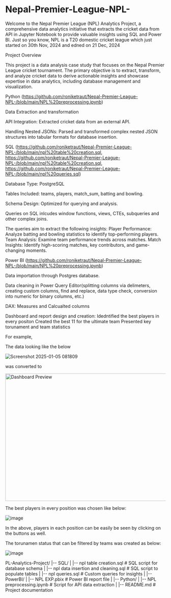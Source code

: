# Nepal-Premier-League-NPL-
Welcome to the Nepal Premier League (NPL) Analytics Project, a comprehensive data analytics initiative that extracts the cricket data from API in Jupyter Notebook to provide valuable insights using SQL and Power BI. Just so you know, NPL is a T20 domestic cricket league which just started on 30th Nov, 2024 and edned on 21 Dec, 2024

Project Overview

This project is a data analysis case study that focuses on the Nepal Premier League cricket tournament. The primary objective is to extract, transform, and analyze cricket data to derive actionable insights and showcase expertise in data analytics, including database management and visualization.

Python (https://github.com/roniketraut/Nepal-Premier-League-NPL-/blob/main/NPL%20preprocessing.ipynb)

Data Extraction and transformation 

   API Integration: Extracted cricket data from an external API.
   
   Handling Nested JSONs: Parsed and transformed complex nested JSON structures into tabular formats for database insertion.

SQL (https://github.com/roniketraut/Nepal-Premier-League-NPL-/blob/main/npl%20table%20creation.sql, https://github.com/roniketraut/Nepal-Premier-League-NPL-/blob/main/npl%20table%20creation.sql, https://github.com/roniketraut/Nepal-Premier-League-NPL-/blob/main/npl%20queries.sql)

Database Type: PostgreSQL

Tables Included: teams, players, match_sum, batting and bowling.

Schema Design: Optimized for querying and analysis.

Queries on SQL inlcudes window functions, views, CTEs, subqueries and other complex joins.

The queries aim to extract the following insights:
   Player Performance: Analyze batting and bowling statistics to identify top-performing players.
   Team Analysis: Examine team performance trends across matches.
   Match Insights: Identify high-scoring matches, key contributors, and game-changing moments.

Power BI (https://github.com/roniketraut/Nepal-Premier-League-NPL-/blob/main/NPL%20preprocessing.ipynb)

Data importation through Postgres database.

Data cleaning in Power Query Editor(splitting columns via delimeters, creating custom columns, find and replace, data type check, conversion into numeric for binary 
 columns, etc.)
 
DAX: Measures and Calcualted columns

Dashboard and report design and creation:
  Idedntified the best players in every positon
  Created the best 11 for the ultimate team
  Presented key torunament and team statistics 

For example, 

The data looking like the below 

![Screenshot 2025-01-05 081809](https://github.com/user-attachments/assets/7ca1fc62-5a50-43e6-ad3a-70efe613af00)

was converted to 

<img src="https://github.com/user-attachments/assets/6daf248a-8d3b-42c7-9c0b-c8c3dd752162" alt="Dashboard Preview" width="600" height="400">


The best players in every position was chosen like below:

![image](https://github.com/user-attachments/assets/688a7c58-5ed3-417c-8b3a-59f91c78ef71)

In the above, players in each position can be easily be seen by clicking on the buttons as well.

The torunamen status that can be filtered by teams was created as below:

![image](https://github.com/user-attachments/assets/dbdba08a-77ba-4956-88e3-6cbe5e3019c4)


PL-Analytics-Project/
|-- SQL/
|   |-- npl table creation.sql    # SQL script for database schema
|   |-- npl data insertion and cleaning.sql      # SQL script to populate tables
|   |-- npl queries.sql          # Custom queries for insights
|
|-- PowerBI/
|   |-- NPL EXP.pbix   # Power BI report file
|
|-- Python/
|   |-- NPL preprocessing.ipynb    # Script for API data extraction
|
|-- README.md                # Project documentation


